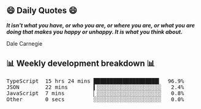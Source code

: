 ## 😄 Daily Quotes 😄

_**It isn't what you have, or who you are, or where you are, or what you are doing that makes you happy or unhappy. It is what you think about.**_

Dale Carnegie



## 📊 Weekly development breakdown 📊

<pre>TypeScript  15 hrs 24 mins ████████████████████▎  96.9%
JSON        22 mins        ▍░░░░░░░░░░░░░░░░░░░░   2.4%
JavaScript  7 mins         ▏░░░░░░░░░░░░░░░░░░░░   0.8%
Other       0 secs         ░░░░░░░░░░░░░░░░░░░░░   0.0%</pre>
